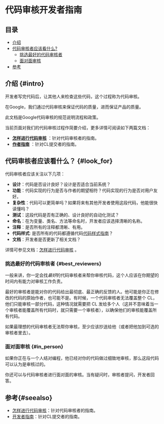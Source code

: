 # 代码审核开发者指南

## 目录
*   [介绍](#intro)
*   [代码审核者应该看什么?](#look_for)
    *   [挑选最好的代码审核者](#best_reviewers)
    *   [面对面审核](#in_person)
*   [参考](#seealso)


## 介绍 {#intro}

开发者写完代码后，让其他人来检查这些代码，这个过程称为代码审核。

在Google，我们通过代码审核来保证代码的质量，进而保证产品的质量。

此文档是Google代码审核的规范说明流程和政策。

当前页面对我们的代码审核过程作简要介绍，更多详情可阅读如下两篇文档：
-   **[怎样进行代码审核](reviewer/)** ：针对代码审核者的指南。
-   **[作者指南](developer/)** ：针对CL提交者的指南。

## 代码审核者应该看什么？ {#look_for}

代码审核者应该关注以下几项：

-   **设计**：代码是否设计良好？设计是否适合当前系统？
-   **功能**：代码实现的行为是否与作者的期望相符？代码实现的行为是否对用户友好。
-   **复杂性**：代码可以更简单吗？如果将来有其他开发者使用这段代码，他能很快读懂吗？
-   **测试**：这段代码是否有正确的、设计良好的自动化测试？
-   **命名**：在为变量、类名、方法等命名时，开发者应该选择清晰的名称。
-   **注释**：是否所有的注释都清晰、有用。
-   **代码样式**: 是否所有的代码都遵循代码[代码样式指南](http://google.github.io/styleguide/)？
-   **文档**：开发者是否更新了相关文档？

详情可参见文档：[怎样进行代码审核](reviewer/) 。

### 挑选最好的代码审核者 {#best_reviewers}

一般来讲，你一定会找*最好*的代码审核者来帮你审核代码，这个人应该在你期望的时间内有能力对审核工作负责。

最好的审核者是能对你的代码给出最彻底、最正确的反馈的人。他可能是你正在修改的代码的原始作者，也可能不是。有时候，一个代码审核者无法覆盖整个 CL，他们只能审核一部分代码，这种情况就需要把 CL 发给多个人（这并不意味着当一个审核者能覆盖所有代码时，就只需要一个审核者），以确保他们的审核能覆盖所有代码。

如果最理想的代码审核者无法帮你审核，至少应该抄送给他（或者把他加到可选的审核者里去）。

### 面对面审核 {#in_person}

如果你正在与一个人结对编程，他已经对你的代码做过细致地审核，那么这段代码可以认为是审核过的。

你还可以与代码审核者进行面对面的审核。当有疑问时，审核者提问，开发者回答。

## 参考{#seealso}

-   [怎样进行代码审核](reviewer/)：针对代码审核者的指南。
-   [开发者指南](developer/)：针对CL提交者的指南。
